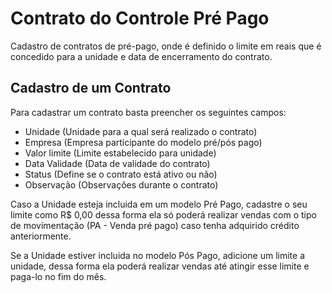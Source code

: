 # Contrato do Controle Pré Pago

Cadastro de contratos de pré-pago, onde é definido o limite em reais que é concedido para a unidade e data de encerramento do contrato.

## Cadastro de um Contrato

Para cadastrar um contrato basta preencher os seguintes campos:

* Unidade \(Unidade para a qual será realizado o contrato\)
* Empresa \(Empresa participante do modelo pré/pós pago\)
* Valor limite \(Limite estabelecido para unidade\)
* Data Validade \(Data de validade do contrato\)
* Status \(Define se o contrato está ativo ou não\)
* Observação \(Observações durante o contrato\)

Caso a Unidade esteja incluida em um modelo Pré Pago, cadastre o seu limite como R$ 0,00 dessa forma ela só poderá realizar vendas com o tipo de movimentação \(PA - Venda pré pago\) caso tenha adquirido crédito anteriormente.

Se a Unidade estiver incluida no modelo Pós Pago, adicione um limite a unidade, dessa forma ela poderá realizar vendas até atingir esse limite e paga-lo no fim do mês.

